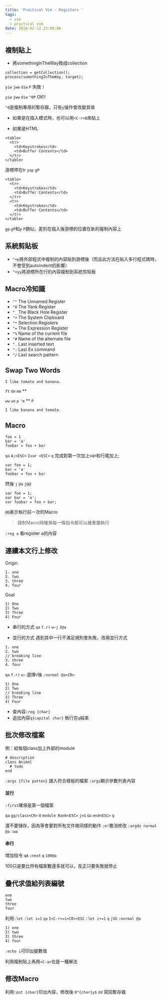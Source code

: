 ```yaml
---
title: 'Practical Vim - Registers '
tags:
  - vim
  - practical vim
date: 2018-02-12 23:08:06
---
```



## 複制貼上

- 將somethingInTheWay換成collection
```
collection = getCollection();
process(somethingInTheWay, target);
```

`yiw` `jww` `diw` `P` 失敗！

`yiw` `jww` `diw` `"0P` OK!!

`"0`是複制專用的暫存器，只有`y`操作會改變其值

- 如果是在插入模式時，也可以用`<C-r>0`來貼上

- 如果是HTML
```
<table>
  <tr>
    <td>Keystrokes</td>
    <td>Buffer Contents</td>
  </tr>
</table>
```

游標停在tr
`yap` `gP`

```
<table>
  <tr>
    <td>Keystrokes</td>
    <td>Buffer Contents</td>
  </tr>
  <tr>
    <td>Keystrokes</td>
    <td>Buffer Contents</td>
  </tr>
</table>
```

`gp` `gP`和`p` `P`類似，差別在插入後游標的位置在新的複制內容上

## 系統剪貼板

- `"+p`將外部程式中複制的內容貼到游標後（而且此方法在貼入多行程式碼時，不會受到autoindent的影響）
- `"+yy`將游標所在行的內容複制到系統剪貼板

## Macro冷知識

- `""` The Unnamed Register
- `"0` The Yank Register
- `"_` The Black Hole Register
- `"+` The System Clipboard
- `"*` Selection Registers
- `"=` The Expression Register
- `"%` Name of the current file
- `"#` Name of the alternate file
- `".` Last inserted text
- `":` Last Ex command
- `"/` Last search pattern

## Swap Two Words

```
I like tomato and banana.
```

`ft` `de`
`mm` **

`ww` `ve` `p`
`'m` **
`P`


```
I like banana and tomato.
```

## Macro

```
foo = 1
bar = 'a'
foobar = foo + bar
```

`qa` `A;<ESC>` `Ivar <ESC>` `q`
完成對第一次加上var和行尾加上;

```
var foo = 1;
bar = 'a'
foobar = foo + bar
```

然後 `j` `@a` `j@@`
```
var foo = 1;
var bar = 'a';
var foobar = foo + bar;
```
`@@`表示執行前一次的Macro

> 錄制Macro時確保每一條指令都可以被重覆執行

`:reg a`
看register a的內容


## 連續本文行上修改

Origin
```
1. one
2. two
3. three
4. four
```

Goal
```
1) One
2) Two
3) Three
4) Four
```

- 串行的方式
`qa` `f.r)` `w~j`
`3@a`

- 並行的方式
遇到其中一行不滿足規則會失敗，改用並行方式
```
1. one
2. two
// breaking line
3. three
4. four
```
`qa` `f.r)` `w~`
選擇`V`後
`:normal @a<CR>`

```
1) One
2) Two
// breaking line
3) Three
4) Four
```

- 查內容`:reg {char}`
- 追加內容`q{capital char}` 執行完`q`結束

## 批次修改檔案

例：給每個class加上外部的module
```
# description
class Animal
  # todo
end
```

`:args {file patten}` 讀入符合樣板的檔案
`:args`顯示參數列表內容

#### 並行
`:first`確保是第一個檔案

`qa`
`gg/class<CR>`
`O` `module Rank<ESC>`
`j>G`
`Go` `end<ESC>`
`q`

還不要儲存，因為等會要對所有文件做同樣的動作
`:e!`撒消修改
`:argdo narmal @a`
`:wa`

#### 串行

增加指令
`qA`
`:next`
`q`
`100@a`

100只是要比所有檔案數還多就可以，反正只要失敗就停止

## 疊代求值給列表編號

```
one
two
three
four
```

利用`:let`
`:let i=1`
`qa`
`I<C-r>=i<CR><ESC`
`:let i+=1`
`q`
`jVG`
`:normal @a`

```
1) one
2) two
3) three
4) four
```

`:echo i`可印出變數值

利用複制貼上再用`<C-a>`也是一種解法

## 修改Macro

利用`:put {char}`印出內容，修改後
`0"{char}y$` `dd` 寫回暫存器

